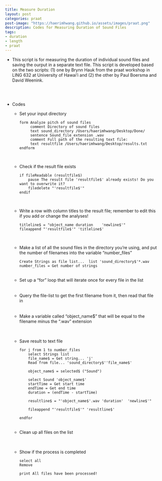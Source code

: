 ```yaml
---
title: Measure Duration 
layout: post
categories: praat
post-image: "https://haerimhwang.github.io/assets/images/praat.png"
description: Codes for Measuring Duration of Sound Files
tags:
- duration
- length
- praat
---
```


* This script is for measuring the duration of individual sound files and saving the ourput in a separate text file. This script is developed based on the two scripts: (1) one by Brynn Hauk from the praat workshop in LING 632 at University of Hawai’i and (2) the other by Paul Boersma and David Weenink.  
<br>
<br>

* Codes
    
    * Set your input directory
        
          form Analyze pitch of sound files 
               comment Directory of sound files
               text sound_directory /Users/haerimhwang/Desktop/Done/
               sentence Sound_file_extension .wav
               comment Full path of the resulting text file:
               text resultfile /Users/haerimhwang/Desktop/results.txt
          endform
          
    <br>
    
    * Check if the result file exists
        
          if fileReadable (resultfile$)
              pause The result file 'resultfile$' already exists! Do you want to overwrite it?
              filedelete "'resultfile$'"
          endif
          
    <br>
    
    * Write a row with column titles to the result file; remember to edit this if you add or change the analyses!
        
          titleline$ = "object_name	duration	'newline$'"
          fileappend "'resultfile$'" 'titleline$'
          
    <br>
        
    * Make a list of all the sound files in the directory you’re using, and put the number of filenames into the variable “number\_files”
        
          Create Strings as file list...  list 'sound_directory$'*.wav
          number_files = Get number of strings
          
    <br>
    
    * Set up a “for” loop that will iterate once for every file in the list
    <br>
    <br>
    
    * Query the file-list to get the first filename from it, then read that file in
    <br>
    <br>
    
    * Make a variable called “object\_name$” that will be equal to the filename minus the “.wav” extension
    <br>
    <br>
    
    * Save result to text file
        
          for j from 1 to number_files
              select Strings list
              file_name$ = Get string... 'j'
              Read from file... 'sound_directory$''file_name$'
        
              object_name$ = selected$ ("Sound")
            
              select Sound 'object_name$'
              startTime = Get start time
              endTime = Get end time
              duration = (endTime - startTime) 
            
              resultline$ = "'object_name$'.wav	'duration'	'newline$'"
            
              fileappend "'resultfile$'" 'resultline$'		
            
          endfor
          
    <br>
    
    * Clean up all files on the list
    <br>
    <br>
    
    * Show if the process is completed
        
          select all
          Remove
          
          print All files have been processed!
          
  <br>
  <br>
